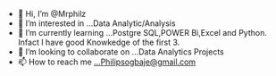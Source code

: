 - 👋 Hi, I’m @Mrphilz
- 👀 I’m interested in ...Data Analytic/Analysis
- 🌱 I’m currently learning ...Postgre SQL,POWER Bi,Excel and Python. Infact I have good Knowkedge of the first 3.
- 💞️ I’m looking to collaborate on ...Data Analytics Projects
- 📫 How to reach me ...Philipsogbaje@gmail.com
<!---
Mrphilz/Mrphilz is a ✨ special ✨ repository because its `README.md` (this file) appears on your GitHub profile.
You can click the Preview link to take a look at your changes.
--->
